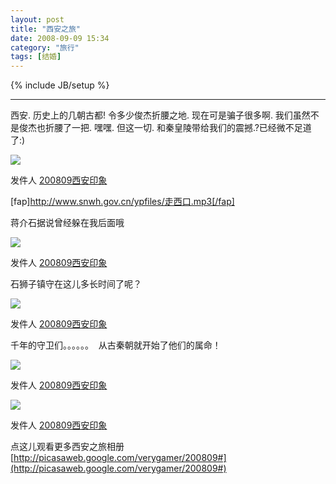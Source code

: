 ```yaml
---
layout: post
title: "西安之旅"
date: 2008-09-09 15:34
category: "旅行"
tags: [结婚]
---
```

{% include JB/setup %}

----------------

西安. 历史上的几朝古都! 令多少俊杰折腰之地. 现在可是骗子很多啊. 我们虽然不是俊杰也折腰了一把. 嘿嘿. 但这一切. 和秦皇陵带给我们的震撼.?已经微不足道了:)  


[![](http://lh6.ggpht.com/verygamer/SMZyIRr6JJI/AAAAAAAAAKA/c0STbQyvfzc/s288/%E7%85%A7%E7%89%87%20882.jpg)](http://picasaweb.google.com/lh/photo/1VEl7xZzMI7If8lrEVjv9g)

发件人 [200809西安印象](http://picasaweb.google.com/verygamer/200809)
  
[fap]http://www.snwh.gov.cn/ypfiles/走西口.mp3[/fap]  
  
蒋介石据说曾经躲在我后面哦  


[![](http://lh3.ggpht.com/verygamer/SMZxiDpcnyI/AAAAAAAAAIM/fMmiphXH1aU/s400/%E7%85%A7%E7%89%87%20982.jpg)](http://picasaweb.google.com/lh/photo/Y_IoQC0ifHBlZCAe2N7kHQ)

发件人 [200809西安印象](http://picasaweb.google.com/verygamer/200809)
  
石狮子镇守在这儿多长时间了呢？  


[![](http://lh6.ggpht.com/verygamer/SMZxlduu9ZI/AAAAAAAAAIU/m77dVzcWnKU/s400/%E7%85%A7%E7%89%87%20942.jpg)](http://picasaweb.google.com/lh/photo/P8j1apY6HFXwMhJ2ArSnGw)

发件人 [200809西安印象](http://picasaweb.google.com/verygamer/200809)
  
千年的守卫们。。。。。。  从古秦朝就开始了他们的属命！  


[![](http://lh3.ggpht.com/verygamer/SMZykH782lI/AAAAAAAAALc/-qJ2Pwn3YV4/s400/%E7%85%A7%E7%89%87%20816.jpg)](http://picasaweb.google.com/lh/photo/d_B7DuoxJHzRgJzSKTqZaA)

发件人 [200809西安印象](http://picasaweb.google.com/verygamer/200809)
  


[![](http://lh3.ggpht.com/verygamer/SMZyppPW2VI/AAAAAAAAALs/BJJzBJgkZrE/s400/%E7%85%A7%E7%89%87%20797.jpg)](http://picasaweb.google.com/lh/photo/JkHDjctHMlPoy63kLiKCwg)

发件人 [200809西安印象](http://picasaweb.google.com/verygamer/200809)
  
  
点这儿观看更多西安之旅相册  
[http://picasaweb.google.com/verygamer/200809#](http://picasaweb.google.com/verygamer/200809#)
